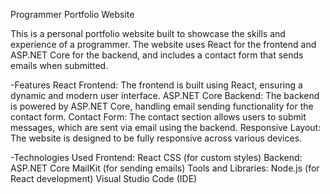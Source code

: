 Programmer Portfolio Website

This is a personal portfolio website built to showcase the skills and experience of a programmer. The website uses React for the frontend and ASP.NET Core for the backend, and includes a contact form that sends emails when submitted.

-Features
    React Frontend: The frontend is built using React, ensuring a dynamic and modern user interface.
    ASP.NET Core Backend: The backend is powered by ASP.NET Core, handling email sending functionality for the contact form.
    Contact Form: The contact section allows users to submit messages, which are sent via email using the backend.
    Responsive Layout: The website is designed to be fully responsive across various devices.

-Technologies Used
    Frontend:
        React
        CSS (for custom styles)
    Backend:
        ASP.NET Core
        MailKit (for sending emails)
    Tools and Libraries:
        Node.js (for React development)
        Visual Studio Code (IDE)
